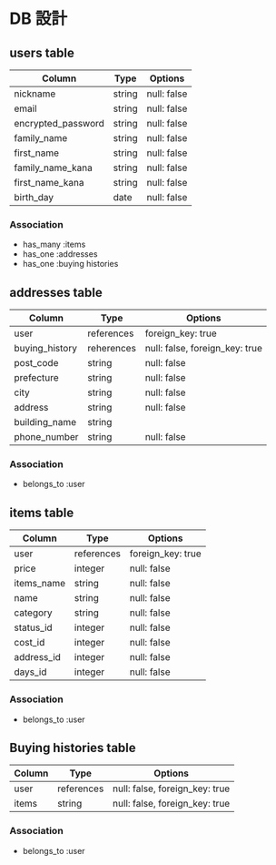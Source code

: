# DB 設計

## users table

| Column             | Type                | Options                   |
|--------------------|---------------------|---------------------------|
| nickname           | string              | null: false               |
| email              | string              | null: false               |
| encrypted_password | string              | null: false               |
| family_name        | string              | null: false               |
| first_name         | string              | null: false               |
| family_name_kana   | string              | null: false               |
| first_name_kana    | string              | null: false               |
| birth_day          | date                | null: false               |

### Association

* has_many :items
* has_one :addresses
* has_one :buying histories

## addresses table

| Column              | Type               | Options                        |
|---------------------|--------------------|--------------------------------|
| user                | references         | foreign_key: true              |
| buying_history      | reherences         | null: false, foreign_key: true |
| post_code           | string             | null: false                    |
| prefecture          | string             | null: false                    |
| city                | string             | null: false                    |
| address             | string             | null: false                    |
| building_name       | string             |                                |
| phone_number        | string             | null: false                    |


### Association

* belongs_to :user

## items table

| Column              | Type                | Options                  |
|---------------------|---------------------|--------------------------|
| user                | references          | foreign_key: true        |
| price               | integer             | null: false              |
| items_name          | string              | null: false              |
| name                | string              | null: false              |
| category            | string              | null: false              |
| status_id           | integer             | null: false              |
| cost_id             | integer             | null: false              |
| address_id          | integer             | null: false              |
| days_id             | integer             | null: false              |

### Association

* belongs_to :user

## Buying histories table

| Column              | Type                | Options                        |
|---------------------|---------------------|--------------------------------|
| user                | references          | null: false, foreign_key: true |
| items               | string              | null: false, foreign_key: true |

### Association

* belongs_to :user


